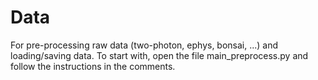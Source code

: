 # Data
For pre-processing raw data (two-photon, ephys, bonsai, ...) and loading/saving data. To start with, open the file main_preprocess.py and follow the instructions in the comments.
